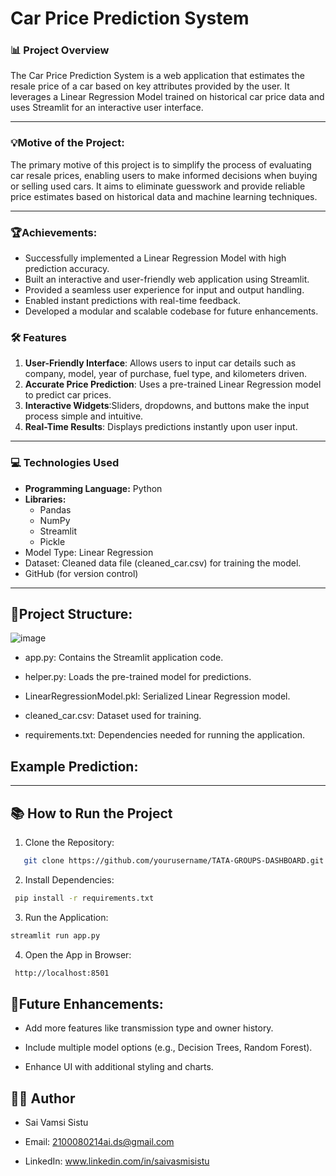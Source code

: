 # **Car Price Prediction System**

### **📊 Project Overview**
The Car Price Prediction System is a web application that estimates the resale price of a car based on key attributes provided by the user. It leverages a Linear Regression Model trained on historical car price data and uses Streamlit for an interactive user interface.

---
### **💡Motive of the Project**:
The primary motive of this project is to simplify the process of evaluating car resale prices, enabling users to make informed decisions when buying or selling used cars. It aims to eliminate guesswork and provide reliable price estimates based on historical data and machine learning techniques.

---
### **🏆Achievements**:
- Successfully implemented a Linear Regression Model with high prediction accuracy.
- Built an interactive and user-friendly web application using Streamlit.
- Provided a seamless user experience for input and output handling.
- Enabled instant predictions with real-time feedback.
- Developed a modular and scalable codebase for future enhancements.

### **🛠️ Features**

1. **User-Friendly Interface**: Allows users to input car details such as company, model, year of purchase, fuel type, and kilometers driven.
2. **Accurate Price Prediction**: Uses a pre-trained Linear Regression model to predict car prices.
3. **Interactive Widgets**:Sliders, dropdowns, and buttons make the input process simple and intuitive.
4. **Real-Time Results**:  Displays predictions instantly upon user input.


---

### **💻 Technologies Used**
- **Programming Language:** Python
- **Libraries:**
   - Pandas
   - NumPy
   - Streamlit
   - Pickle
- Model Type: Linear Regression
- Dataset: Cleaned data file (cleaned_car.csv) for training the model.
- GitHub (for version control)

---
## **📁Project Structure**:
![image](https://github.com/user-attachments/assets/0a60fdb9-782f-4403-82af-1c49d849754e)

- app.py: Contains the Streamlit application code.

- helper.py: Loads the pre-trained model for predictions.

- LinearRegressionModel.pkl: Serialized Linear Regression model.

- cleaned_car.csv: Dataset used for training.

- requirements.txt: Dependencies needed for running the application.

## **Example Prediction**:

---

## 📚 **How to Run the Project**

1. Clone the Repository:

```bash
   git clone https://github.com/yourusername/TATA-GROUPS-DASHBOARD.git
```
2. Install Dependencies:
```bash
 pip install -r requirements.txt
```
3. Run the Application:
```bash
streamlit run app.py
```
4. Open the App in Browser:
```bash
 http://localhost:8501
```

## 🔄Future Enhancements:

- Add more features like transmission type and owner history.

- Include multiple model options (e.g., Decision Trees, Random Forest).

- Enhance UI with additional styling and charts.

##  **👨‍💻 Author**
- Sai Vamsi Sistu

- Email: 2100080214ai.ds@gmail.com

- LinkedIn: www.linkedin.com/in/saivasmisistu
